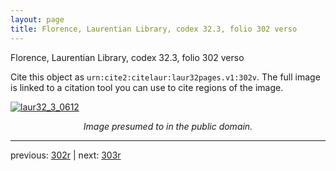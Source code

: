 ```yaml
---
layout: page
title: Florence, Laurentian Library, codex 32.3, folio 302 verso
---
```


Florence, Laurentian Library, codex 32.3, folio 302 verso

Cite this object as `urn:cite2:citelaur:laur32pages.v1:302v`.  The full image is linked to a citation tool you can use to cite regions of the image.

[![laur32_3_0612](http://www.homermultitext.org/iipsrv?IIIF=/project/homer/pyramidal/deepzoom/citelaur/laur32imgs/v1/laur32_3_0612.tif/full/800,/0/default.jpg)](http://www.homermultitext.org/ict2/?urn=urn:cite2:citelaur:laur32imgs.v1:laur32_3_0612) 

<p style="text-align: center; font-style: italic;">Image presumed to in the public domain.</p>

---

previous: [302r](../302r/) | next: [303r](../303r/)